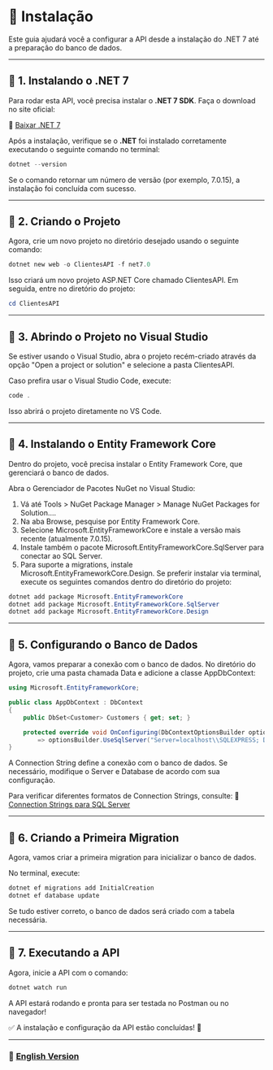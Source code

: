 # 📌 Instalação

Este guia ajudará você a configurar a API desde a instalação do .NET 7 até a preparação do banco de dados.

---

## 📖 1. Instalando o .NET 7

Para rodar esta API, você precisa instalar o **.NET 7 SDK**. Faça o download no site oficial:

🔗 [Baixar .NET 7](https://dotnet.microsoft.com/pt-br/download/dotnet/7.0)

Após a instalação, verifique se o **.NET** foi instalado corretamente executando o seguinte comando no terminal:

```powershell
dotnet --version
```
Se o comando retornar um número de versão (por exemplo, 7.0.15), a instalação foi concluída com sucesso.

---

## 📖 2. Criando o Projeto
Agora, crie um novo projeto no diretório desejado usando o seguinte comando:

```powershell
dotnet new web -o ClientesAPI -f net7.0
```
Isso criará um novo projeto ASP.NET Core chamado ClientesAPI. Em seguida, entre no diretório do projeto:

```powershell
cd ClientesAPI
```

---

## 📖 3. Abrindo o Projeto no Visual Studio
Se estiver usando o Visual Studio, abra o projeto recém-criado através da opção "Open a project or solution" e selecione a pasta ClientesAPI.

Caso prefira usar o Visual Studio Code, execute:

```powershell
code .
```
Isso abrirá o projeto diretamente no VS Code.

---

## 📖 4. Instalando o Entity Framework Core
Dentro do projeto, você precisa instalar o Entity Framework Core, que gerenciará o banco de dados.

Abra o Gerenciador de Pacotes NuGet no Visual Studio:

1. Vá até Tools > NuGet Package Manager > Manage NuGet Packages for Solution….
2. Na aba Browse, pesquise por Entity Framework Core.
3. Selecione Microsoft.EntityFrameworkCore e instale a versão mais recente (atualmente 7.0.15).
4. Instale também o pacote Microsoft.EntityFrameworkCore.SqlServer para conectar ao SQL Server.
5. Para suporte a migrations, instale Microsoft.EntityFrameworkCore.Design.
Se preferir instalar via terminal, execute os seguintes comandos dentro do diretório do projeto:

```powershell
dotnet add package Microsoft.EntityFrameworkCore
dotnet add package Microsoft.EntityFrameworkCore.SqlServer
dotnet add package Microsoft.EntityFrameworkCore.Design
```

---

## 📖 5. Configurando o Banco de Dados
Agora, vamos preparar a conexão com o banco de dados. No diretório do projeto, crie uma pasta chamada Data e adicione a classe AppDbContext:

```csharp
using Microsoft.EntityFrameworkCore;

public class AppDbContext : DbContext
{
    public DbSet<Customer> Customers { get; set; }

    protected override void OnConfiguring(DbContextOptionsBuilder optionsBuilder)
        => optionsBuilder.UseSqlServer("Server=localhost\\SQLEXPRESS; Database=CustomerDB; Trusted_Connection=True; Encrypt=False;");
}
```

A Connection String define a conexão com o banco de dados. Se necessário, modifique o Server e Database de acordo com sua configuração.

Para verificar diferentes formatos de Connection Strings, consulte: 🔗 [Connection Strings para SQL Server](https://www.connectionstrings.com/sql-server/)

---

## 📖 6. Criando a Primeira Migration
Agora, vamos criar a primeira migration para inicializar o banco de dados.

No terminal, execute:

```powershell
dotnet ef migrations add InitialCreation
dotnet ef database update
```
Se tudo estiver correto, o banco de dados será criado com a tabela necessária.

---

## 📖 7. Executando a API
Agora, inicie a API com o comando:

```powershell
dotnet watch run
```
A API estará rodando e pronta para ser testada no Postman ou no navegador!

✅ A instalação e configuração da API estão concluídas! 🚀

---

### 📌 **[English Version](`en/installation.md`)**
